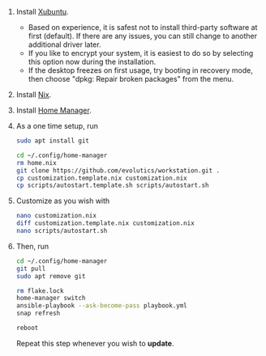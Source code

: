 1. Install [Xubuntu](https://xubuntu.org).
   - Based on experience, it is safest not to install third-party software at
     first (default). If there are any issues, you can still change to another
     additional driver later.
   - If you like to encrypt your system, it is easiest to do so by selecting
     this option now during the installation.
   - If the desktop freezes on first usage, try booting in recovery mode, then
     choose "dpkg: Repair broken packages" from the menu.
1. Install [Nix](https://nixos.org).
1. Install [Home Manager](https://nix-community.github.io/home-manager/).
1. As a one time setup, run

   ```bash
   sudo apt install git

   cd ~/.config/home-manager
   rm home.nix
   git clone https://github.com/evolutics/workstation.git .
   cp customization.template.nix customization.nix
   cp scripts/autostart.template.sh scripts/autostart.sh
   ```

1. Customize as you wish with

   ```bash
   nano customization.nix
   diff customization.template.nix customization.nix
   nano scripts/autostart.sh
   ```

1. Then, run

   ```bash
   cd ~/.config/home-manager
   git pull
   sudo apt remove git

   rm flake.lock
   home-manager switch
   ansible-playbook --ask-become-pass playbook.yml
   snap refresh

   reboot
   ```

   Repeat this step whenever you wish to **update**.
